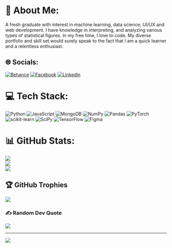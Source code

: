 # 💫 About Me:
A fresh graduate with interest in machine learning, data science, UI/UX and web development. I have knowledge in interpreting, and analyzing various types of statistical figures. In my free time, I love to code. My diverse portfolio and skill set would surely speak to the fact that I am a quick learner and a relentless enthusiast.


## 🌐 Socials:
[![Behance](https://img.shields.io/badge/Behance-1769ff?logo=behance&logoColor=white)](https://behance.net/fahimmniloy) [![Facebook](https://img.shields.io/badge/Facebook-%231877F2.svg?logo=Facebook&logoColor=white)](https://facebook.com/muntasirfahim.niloy) [![LinkedIn](https://img.shields.io/badge/LinkedIn-%230077B5.svg?logo=linkedin&logoColor=white)](https://linkedin.com/in/fahim-muntasir-7bb793146) 

# 💻 Tech Stack:
![Python](https://img.shields.io/badge/python-3670A0?style=flat&logo=python&logoColor=ffdd54) ![JavaScript](https://img.shields.io/badge/javascript-%23323330.svg?style=flat&logo=javascript&logoColor=%23F7DF1E) ![MongoDB](https://img.shields.io/badge/MongoDB-%234ea94b.svg?style=flat&logo=mongodb&logoColor=white) ![NumPy](https://img.shields.io/badge/numpy-%23013243.svg?style=flat&logo=numpy&logoColor=white) ![Pandas](https://img.shields.io/badge/pandas-%23150458.svg?style=flat&logo=pandas&logoColor=white) ![PyTorch](https://img.shields.io/badge/PyTorch-%23EE4C2C.svg?style=flat&logo=PyTorch&logoColor=white) ![scikit-learn](https://img.shields.io/badge/scikit--learn-%23F7931E.svg?style=flat&logo=scikit-learn&logoColor=white) ![SciPy](https://img.shields.io/badge/SciPy-%230C55A5.svg?style=flat&logo=scipy&logoColor=%white) ![TensorFlow](https://img.shields.io/badge/TensorFlow-%23FF6F00.svg?style=flat&logo=TensorFlow&logoColor=white) 	![Figma](https://img.shields.io/badge/figma-%23F24E1E.svg?style=flat&logo=figma&logoColor=white)
# 📊 GitHub Stats:
![](https://github-readme-stats.vercel.app/api?username=fahim-muntasir-niloy&theme=onedark&hide_border=true&include_all_commits=true&count_private=true)<br/>
![](https://github-readme-streak-stats.herokuapp.com/?user=fahim-muntasir-niloy&theme=onedark&hide_border=true)<br/>
![](https://github-readme-stats.vercel.app/api/top-langs/?username=fahim-muntasir-niloy&theme=onedark&hide_border=true&include_all_commits=true&count_private=true&layout=compact)

## 🏆 GitHub Trophies
![](https://github-profile-trophy.vercel.app/?username=fahim-muntasir-niloy&theme=onedark&no-frame=true&no-bg=true&margin-w=4)

### ✍️ Random Dev Quote
![](https://quotes-github-readme.vercel.app/api?type=vetical&theme=dark)

---
[![](https://visitcount.itsvg.in/api?id=fahim-muntasir-niloy&icon=2&color=0)](https://visitcount.itsvg.in)

<!-- Proudly created with GPRM ( https://gprm.itsvg.in ) -->
